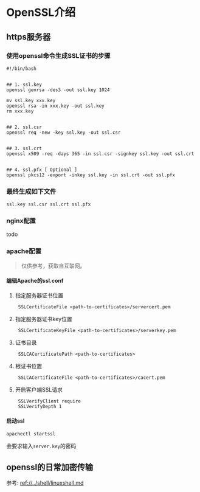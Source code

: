 # OpenSSL介绍


## https服务器

### 使用openssl命令生成SSL证书的步骤

    #!/bin/bash
    
    
    ## 1. ssl.key
    openssl genrsa -des3 -out ssl.key 1024
    
    mv ssl.key xxx.key
    openssl rsa -in xxx.key -out ssl.key
    rm xxx.key
    
    
    ## 2. ssl.csr
    openssl req -new -key ssl.key -out ssl.csr
    
    
    ## 3. ssl.crt
    openssl x509 -req -days 365 -in ssl.csr -signkey ssl.key -out ssl.crt
    
    
    ## 4. ssl.pfx [ Optional ]
    openssl pkcs12 -export -inkey ssl.key -in ssl.crt -out ssl.pfx


### 最终生成如下文件

    ssl.key ssl.csr ssl.crt ssl.pfx


### nginx配置

todo


### apache配置

> 仅供参考，获取自互联网。

#### 编辑Apache的ssl.conf

1. 指定服务器证书位置

        SSLCertificateFile <path-to-certificates>/servercert.pem

2. 指定服务器证书key位置

        SSLCertificateKeyFile <path-to-certificates>/serverkey.pem

3. 证书目录

        SSLCACertificatePath <path-to-certificates>

4. 根证书位置

        SSLCACertificateFile <path-to-certificates>/cacert.pem

5. 开启客户端SSL请求

        SSLVerifyClient require
        SSLVerifyDepth 1 

#### 启动ssl

    apachectl startssl

会要求输入`server.key`的密码




## openssl的日常加密传输

参考: <ref://../shell/linuxshell.md>

